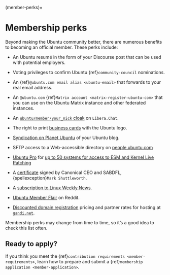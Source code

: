 (member-perks)=
# Membership perks

Beyond making the Ubuntu community better, there are numerous benefits to
becoming an official member. These perks include:

* An Ubuntu resumé in the form of your Discourse post that can be used with potential employers.

* Voting privileges to confirm Ubuntu {ref}`community-council` nominations.

* An {ref}`@ubuntu.com email alias <ubuntu-email>` that forwards to your real email address.

* An `@ubuntu.com` {ref}`Matrix account <matrix-register-ubuntu-com>`
  that you can use on the Ubuntu Matrix instance and other federated instances.

* An [`ubuntu/member/your_nick` cloak](https://wiki.ubuntu.com/IRC/Cloaks) on
  `Libera.Chat`.

* The right to print [business cards](https://wiki.ubuntu.com/BusinessCards)
  with the Ubuntu logo.

* [Syndication on Planet Ubuntu](https://wiki.ubuntu.com/PlanetUbuntu) of your
  Ubuntu blog.

* SFTP access to a Web-accessible directory on
  [people.ubuntu.com](https://wiki.ubuntu.com/PeopleUbuntuCom)

* [Ubuntu Pro](https://ubuntu.com/pro) for [up to 50 systems for access to ESM and Kernel Live Patching](https://documentation.ubuntu.com/pro-client/en/latest/tutorials/security-with-pro/)

* A [certificate](https://forms.canonical.com/certificate/) signed by Canonical
  CEO and SABDFL, {spellexception}`Mark Shuttleworth`.

* A [subscription to Linux Weekly News](https://wiki.ubuntu.com/Membership/LWN).

* [Ubuntu Member Flair](https://www.reddit.com/r/Ubuntu/comments/l5b3x/members_and_canonical_employees_claim_your_flair/)
  on Reddit.

* [Discounted domain registration](https://wiki.ubuntu.com/Membership/Gandi)
  pricing and partner rates for hosting at [`gandi.net`](https://www.gandi.net/en).

Membership perks may change from time to time, so it’s a good idea to check
this list often.


## Ready to apply?

If you think you meet the {ref}`contribution requirements <member-requirements>`,
learn how to prepare and submit a {ref}`membership application <member-application>`.

